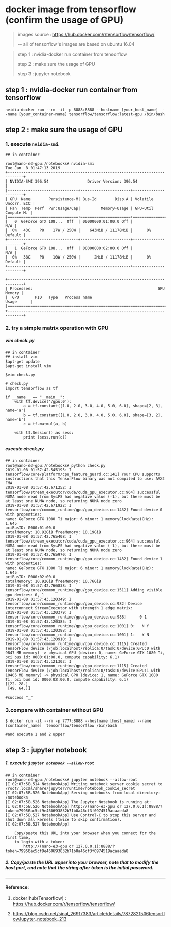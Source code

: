 # docker image from tensorflow (confirm the usage of GPU)

> images source : https://hub.docker.com/r/tensorflow/tensorflow/
>
> --  all of tensorflow's images are based on ubuntu 16.04



> step 1 : nvidia-docker run container from tensorflow
>
> step 2 : make sure the usage of GPU
>
> step 3 : jupyter notebook



## step 1 : nvidia-docker run container from tensorflow

```
nvidia-docker run --rm -it -p 8888:8888 --hostname [your_host_name]  --name [your_container-name] tensorflow/tensorflow:latest-gpu /bin/bash
```



## step 2 : make sure the usage of GPU

### 1. execute `nvidia-smi`

```
## in container

root@nano-e3-gpu:/notebooks# nvidia-smi
Tue Jan  8 01:47:13 2019
+-----------------------------------------------------------------------------+
| NVIDIA-SMI 396.54                 Driver Version: 396.54                    |
|-------------------------------+----------------------+----------------------+
| GPU  Name        Persistence-M| Bus-Id        Disp.A | Volatile Uncorr. ECC |
| Fan  Temp  Perf  Pwr:Usage/Cap|         Memory-Usage | GPU-Util  Compute M. |
|===============================+======================+======================|
|   0  GeForce GTX 108...  Off  | 00000000:01:00.0 Off |                  N/A |
|  0%   43C    P8    17W / 250W |    643MiB / 11178MiB |      0%      Default |
+-------------------------------+----------------------+----------------------+
|   1  GeForce GTX 108...  Off  | 00000000:02:00.0 Off |                  N/A |
|  0%   38C    P8    10W / 250W |      2MiB / 11178MiB |      0%      Default |
+-------------------------------+----------------------+----------------------+

+-----------------------------------------------------------------------------+
| Processes:                                                       GPU Memory |
|  GPU       PID   Type   Process name                             Usage      |
|=============================================================================|
+-----------------------------------------------------------------------------+

```

### 2. try a simple matrix operation with GPU

##### vim check.py​

```
## in container
## install vim
$apt-get update
$apt-get install vim

$vim check.py
```

```
# check.py
import tensorflow as tf

if __name__ == "__main__":
    with tf.device('/gpu:0'):
        a = tf.constant([1.0, 2.0, 3.0, 4.0, 5.0, 6.0], shape=[2, 3], name='a')
        b = tf.constant([1.0, 2.0, 3.0, 4.0, 5.0, 6.0], shape=[3, 2], name='b')
        c = tf.matmul(a, b)

    with tf.Session() as sess:
        print (sess.run(c))
```

##### execute check.py

```
## in container
root@nano-e3-gpu:/notebooks# python check.py
2019-01-08 01:57:42.545195: I tensorflow/core/platform/cpu_feature_guard.cc:141] Your CPU supports instructions that this TensorFlow binary was not compiled to use: AVX2 FMA
2019-01-08 01:57:42.671252: I tensorflow/stream_executor/cuda/cuda_gpu_executor.cc:964] successful NUMA node read from SysFS had negative value (-1), but there must be at least one NUMA node, so returning NUMA node zero
2019-01-08 01:57:42.671922: I tensorflow/core/common_runtime/gpu/gpu_device.cc:1432] Found device 0 with properties:
name: GeForce GTX 1080 Ti major: 6 minor: 1 memoryClockRate(GHz): 1.645
pciBusID: 0000:01:00.0
totalMemory: 10.92GiB freeMemory: 10.19GiB
2019-01-08 01:57:42.765408: I tensorflow/stream_executor/cuda/cuda_gpu_executor.cc:964] successful NUMA node read from SysFS had negative value (-1), but there must be at least one NUMA node, so returning NUMA node zero
2019-01-08 01:57:42.765970: I tensorflow/core/common_runtime/gpu/gpu_device.cc:1432] Found device 1 with properties:
name: GeForce GTX 1080 Ti major: 6 minor: 1 memoryClockRate(GHz): 1.645
pciBusID: 0000:02:00.0
totalMemory: 10.92GiB freeMemory: 10.76GiB
2019-01-08 01:57:42.766838: I tensorflow/core/common_runtime/gpu/gpu_device.cc:1511] Adding visible gpu devices: 0, 1
2019-01-08 01:57:43.120349: I tensorflow/core/common_runtime/gpu/gpu_device.cc:982] Device interconnect StreamExecutor with strength 1 edge matrix:
2019-01-08 01:57:43.120379: I tensorflow/core/common_runtime/gpu/gpu_device.cc:988]      0 1
2019-01-08 01:57:43.120385: I tensorflow/core/common_runtime/gpu/gpu_device.cc:1001] 0:   N Y
2019-01-08 01:57:43.120388: I tensorflow/core/common_runtime/gpu/gpu_device.cc:1001] 1:   Y N
2019-01-08 01:57:43.120910: I tensorflow/core/common_runtime/gpu/gpu_device.cc:1115] Created TensorFlow device (/job:localhost/replica:0/task:0/device:GPU:0 with 9847 MB memory) -> physical GPU (device: 0, name: GeForce GTX 1080 Ti, pci bus id: 0000:01:00.0, compute capability: 6.1)
2019-01-08 01:57:43.121302: I tensorflow/core/common_runtime/gpu/gpu_device.cc:1115] Created TensorFlow device (/job:localhost/replica:0/task:0/device:GPU:1 with 10405 MB memory) -> physical GPU (device: 1, name: GeForce GTX 1080 Ti, pci bus id: 0000:02:00.0, compute capability: 6.1)
[[22. 28.]
 [49. 64.]]

#success ^_^
```

### 3.compare with container without GPU

```
$ docker run -it --rm -p 7777:8888 --hostname [host_name] --name [container_name]  tensorflow/tensorflow /bin/bash

#and execute 1 and 2 upper
```



## step 3 : jupyter notebook

##### 1. execute `jupyter notebook --allow-root`

```
## in container
root@nano-e3-gpu:/notebooks# jupyter notebook --allow-root
[I 02:07:58.514 NotebookApp] Writing notebook server cookie secret to /root/.local/share/jupyter/runtime/notebook_cookie_secret
[I 02:07:58.526 NotebookApp] Serving notebooks from local directory: /notebooks
[I 02:07:58.526 NotebookApp] The Jupyter Notebook is running at:
[I 02:07:58.526 NotebookApp] http://(nano-e3-gpu or 127.0.0.1):8888/?token=79956ac5cf9e460693832b71b0a46cf3f0974519acaaeda8
[I 02:07:58.527 NotebookApp] Use Control-C to stop this server and shut down all kernels (twice to skip confirmation).
[C 02:07:58.527 NotebookApp]

    Copy/paste this URL into your browser when you connect for the first time,
    to login with a token:
        http://(nano-e3-gpu or 127.0.0.1):8888/?token=79956ac5cf9e460693832b71b0a46cf3f0974519acaaeda8
```



##### 2. Copy/paste the URL upper into your browser, note that to modify the host port, and note that the string after token is the initial password.







------

#### Reference:

1. docker hub(Tensorflow) : https://hub.docker.com/r/tensorflow/tensorflow/

1. https://blog.csdn.net/sinat_26917383/article/details/78728215#6tensorflowJupyter_notebook_213

